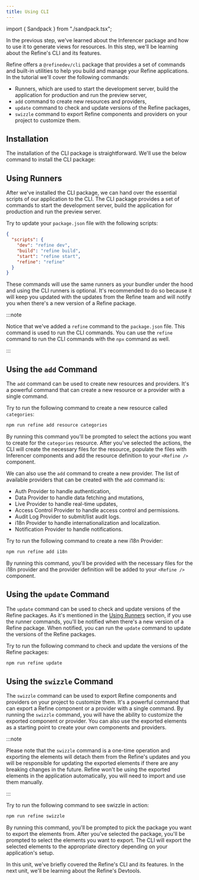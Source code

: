 ```yaml
---
title: Using CLI
---
```


import { Sandpack } from "./sandpack.tsx";

<Sandpack>

In the previous step, we've learned about the Inferencer package and how to use it to generate views for resources. In this step, we'll be learning about the Refine's CLI and its features.

Refine offers a `@refinedev/cli` package that provides a set of commands and built-in utilities to help you build and manage your Refine applications. In the tutorial we'll cover the following commands:

- Runners, which are used to start the development server, build the application for production and run the preview server,
- `add` command to create new resources and providers,
- `update` command to check and update versions of the Refine packages,
- `swizzle` command to export Refine components and providers on your project to customize them.

## Installation

The installation of the CLI package is straightforward. We'll use the below command to install the CLI package:

<InstallPackagesCommand args="@refinedev/cli" />

## Using Runners

After we've installed the CLI package, we can hand over the essential scripts of our application to the CLI. The CLI package provides a set of commands to start the development server, build the application for production and run the preview server.

Try to update your `package.json` file with the following scripts:

```json title="package.json"
{
  "scripts": {
    "dev": "refine dev",
    "build": "refine build",
    "start": "refine start",
    "refine": "refine"
  }
}
```

These commands will use the same runners as your bundler under the hood and using the CLI runners is optional. It's recommended to do so because it will keep you updated with the updates from the Refine team and will notify you when there's a new version of a Refine package.

:::note

Notice that we've added a `refine` command to the `package.json` file. This command is used to run the CLI commands. You can use the `refine` command to run the CLI commands with the `npx` command as well.

:::

## Using the `add` Command

The `add` command can be used to create new resources and providers. It's a powerful command that can create a new resource or a provider with a single command.

Try to run the following command to create a new resource called `categories`:

```sh
npm run refine add resource categories
```

By running this command you'll be prompted to select the actions you want to create for the `categories` resource. After you've selected the actions, the CLI will create the necessary files for the resource, populate the files with Inferencer components and add the resource definition to your `<Refine />` component.

We can also use the `add` command to create a new provider. The list of available providers that can be created with the `add` command is:

- Auth Provider to handle authentication,
- Data Provider to handle data fetching and mutations,
- Live Provider to handle real-time updates,
- Access Control Provider to handle access control and permissions.
- Audit Log Provider to submit/list audit logs.
- i18n Provider to handle internationalization and localization.
- Notification Provider to handle notifications.

Try to run the following command to create a new i18n Provider:

```sh
npm run refine add i18n
```

By running this command, you'll be provided with the necessary files for the i18n provider and the provider definition will be added to your `<Refine />` component.

## Using the `update` Command

The `update` command can be used to check and update versions of the Refine packages. As it's mentioned in the [Using Runners](#using-runners) section, if you use the runner commands, you'll be notified when there's a new version of a Refine package. When notified, you can run the `update` command to update the versions of the Refine packages.

Try to run the following command to check and update the versions of the Refine packages:

```sh
npm run refine update
```

## Using the `swizzle` Command

The `swizzle` command can be used to export Refine components and providers on your project to customize them. It's a powerful command that can export a Refine component or a provider with a single command. By running the `swizzle` command, you will have the ability to customize the exported component or provider. You can also use the exported elements as a starting point to create your own components and providers.

:::note

Please note that the `swizzle` command is a one-time operation and exporting the elements will detach them from the Refine's updates and you will be responsible for updating the exported elements if there are any breaking changes in the future. Refine won't be using the exported elements in the application automatically, you will need to import and use them manually.

:::

Try to run the following command to see swizzle in action:

```sh
npm run refine swizzle
```

By running this command, you'll be prompted to pick the package you want to export the elements from. After you've selected the package, you'll be prompted to select the elements you want to export. The CLI will export the selected elements to the appropriate directory depending on your application's setup.

In this unit, we've briefly covered the Refine's CLI and its features. In the next unit, we'll be learning about the Refine's Devtools.

</Sandpack>
